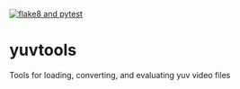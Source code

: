 [![flake8 and pytest](https://github.com/hintertupferbene/yuvtools/actions/workflows/ci.yaml/badge.svg)](https://github.com/hintertupferbene/yuvtools/actions/workflows/ci.yaml)

# yuvtools
Tools for loading, converting, and evaluating yuv video files
